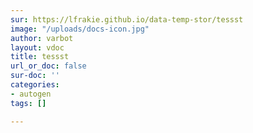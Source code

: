 ```yaml
---
sur: https://lfrakie.github.io/data-temp-stor/tessst
image: "/uploads/docs-icon.jpg"
author: varbot
layout: vdoc
title: tessst
url_or_doc: false
sur-doc: ''
categories:
- autogen
tags: []

---
```

